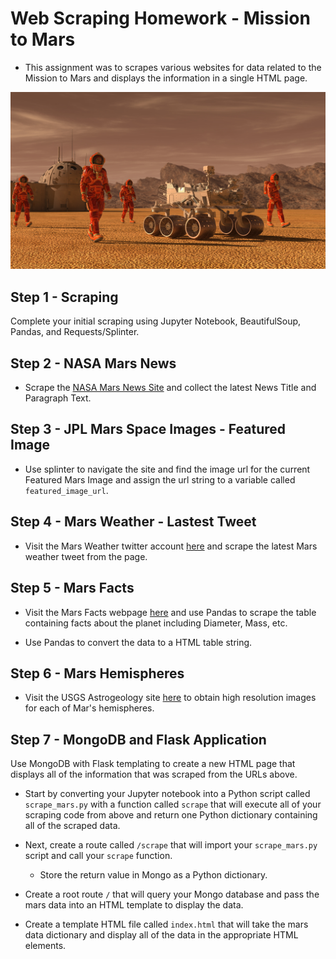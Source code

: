 # Web Scraping Homework - Mission to Mars


* This assignment was to scrapes various websites for data related to the Mission to Mars and displays the information in a single HTML page.


![mission_to_mars](Images/mission_to_mars.png)


## Step 1 - Scraping

Complete your initial scraping using Jupyter Notebook, BeautifulSoup, Pandas, and Requests/Splinter.


## Step 2 - NASA Mars News

* Scrape the [NASA Mars News Site](https://mars.nasa.gov/news/) and collect the latest News Title and Paragraph Text.


## Step 3 - JPL Mars Space Images - Featured Image

* Use splinter to navigate the site and find the image url for the current Featured Mars Image and assign the url string to a variable called `featured_image_url`.


## Step 4 - Mars Weather - Lastest Tweet

* Visit the Mars Weather twitter account [here](https://twitter.com/marswxreport?lang=en) and scrape the latest Mars weather tweet from the page. 


## Step 5 - Mars Facts

* Visit the Mars Facts webpage [here](https://space-facts.com/mars/) and use Pandas to scrape the table containing facts about the planet including Diameter, Mass, etc.

* Use Pandas to convert the data to a HTML table string.


## Step 6 - Mars Hemispheres

* Visit the USGS Astrogeology site [here](https://astrogeology.usgs.gov/search/results?q=hemisphere+enhanced&k1=target&v1=Mars) to obtain high resolution images for each of Mar's hemispheres.


## Step 7 - MongoDB and Flask Application

Use MongoDB with Flask templating to create a new HTML page that displays all of the information that was scraped from the URLs above.

* Start by converting your Jupyter notebook into a Python script called `scrape_mars.py` with a function called `scrape` that will execute all of your scraping code from above and return one Python dictionary containing all of the scraped data.

* Next, create a route called `/scrape` that will import your `scrape_mars.py` script and call your `scrape` function.

  * Store the return value in Mongo as a Python dictionary.

* Create a root route `/` that will query your Mongo database and pass the mars data into an HTML template to display the data.

* Create a template HTML file called `index.html` that will take the mars data dictionary and display all of the data in the appropriate HTML elements.